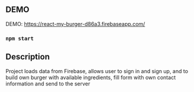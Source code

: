 ## DEMO

DEMO: https://react-my-burger-d86a3.firebaseapp.com/

### `npm start`

## Description

Project loads data from Firebase, allows user to sign in and sign up, and to build own burger with available ingredients, fill form with own contact information and send to the server
